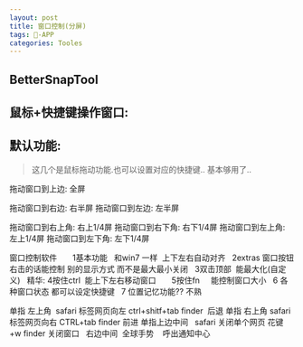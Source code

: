 ```yaml
---
layout: post
title: 窗口控制(分屏)
tags: -APP
categories: Tooles
---
```




## BetterSnapTool
## 鼠标+快捷键操作窗口:

## 默认功能:
> 这几个是鼠标拖动功能.也可以设置对应的快捷键.. 基本够用了..

拖动窗口到上边:  全屏

拖动窗口到右边:  右半屏
拖动窗口到左边:  左半屏

拖动窗口到右上角:  右上1/4屏
拖动窗口到右下角:  右下1/4屏
拖动窗口到左上角:  左上1/4屏
拖动窗口到左下角:  左下1/4屏




窗口控制软件     
 
1基本功能   和win7 一样  上下左右自动对齐
 
2extras 窗口按钮 右击的话能控制 别的显示方式 而不是最大最小关闭
 
3双击顶部  能最大化(自定义)
 
精华:
4按住ctrl  能上下左右移动窗口       
5按住fn     能控制窗口大小
 
6 各种窗口状态 都可以设定快捷键
 
7 位置记忆功能?? 不熟





单指 左上角
 safari 标签网页向左 ctrl+shitf+tab
finder  后退
单指 右上角
safari 标签网页向右 CTRL+tab
finder 前进
单指上边中间  
safari 关闭单个网页 花键+w
finder 关闭窗口
 
右边中间
 全球手势    呼出通知中心





